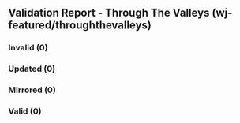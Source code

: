 ## Validation Report - Through The Valleys (wj-featured/throughthevalleys)


### Invalid (0)
### Updated (0)
### Mirrored (0)
### Valid (0)
